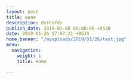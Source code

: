 ```yaml
---
layout: post
title: aaaa
description: dsfdsfds
publish_date: 2019-01-08 00:00:00 +0530
date: 2019-01-26 17:07:31 +0530
home_banner: "/myuploads/2019/01/26/test.jpg"
menu:
  navigation:
    weight: 1
    title: Home

---
```

